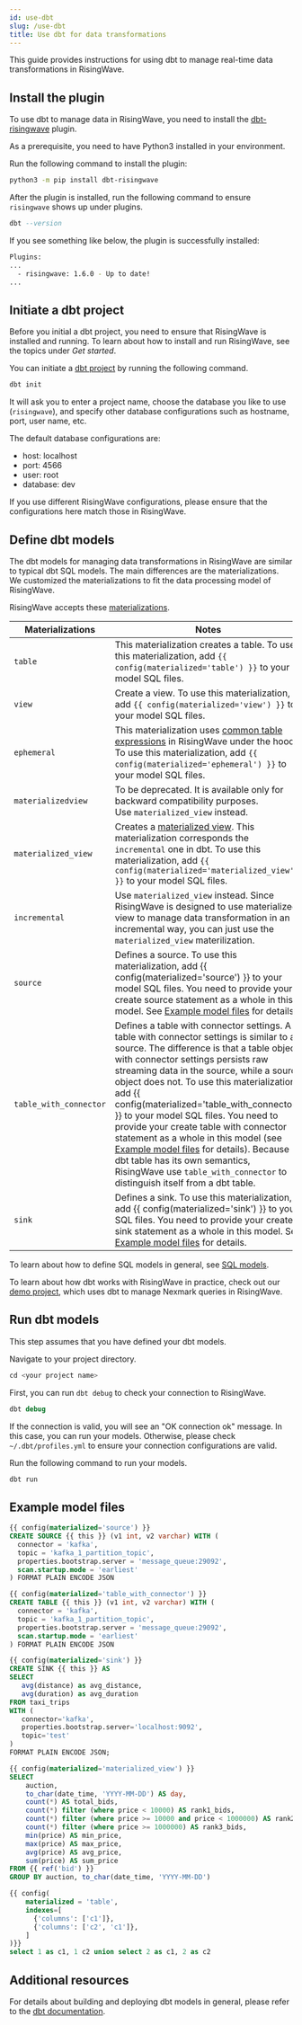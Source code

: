 ```yaml
---
id: use-dbt
slug: /use-dbt
title: Use dbt for data transformations
---
```

<head>
  <link rel="canonical" href="https://docs.risingwave.com/docs/current/use-dbt/" />
</head>

This guide provides instructions for using dbt to manage real-time data transformations in RisingWave.

## Install the plugin

To use dbt to manage data in RisingWave, you need to install the [dbt-risingwave](https://github.com/risingwavelabs/dbt-risingwave) plugin.

As a prerequisite, you need to have Python3 installed in your environment.

Run the following command to install the plugin:

```bash
python3 -m pip install dbt-risingwave
```

After the plugin is installed, run the following command to ensure `risingwave` shows up under plugins.

```sql
dbt --version
```

If you see something like below, the plugin is successfully installed:

```bash
Plugins:
...
  - risingwave: 1.6.0 - Up to date!
...
```

## Initiate a dbt project

Before you initial a dbt project, you need to ensure that RisingWave is installed and running. To learn about how to install and run RisingWave, see the topics under *Get started*.

You can initiate a [dbt project](https://docs.getdbt.com/docs/build/projects) by running the following command.

```sql
dbt init 
```

It will ask you to enter a project name, choose the database you like to use (`risingwave`), and specify other database configurations such as hostname, port, user name, etc.

The default database configurations are:

- host: localhost
- port: 4566
- user: root
- database: dev

If you use different RisingWave configurations, please ensure that the configurations here match those in RisingWave.

## Define dbt models

The dbt models for managing data transformations in RisingWave are similar to typical dbt SQL models. The main differences are the materializations. We customized the materializations to fit the data processing model of RisingWave.

RisingWave accepts these [materializations](https://docs.getdbt.com/docs/build/materializations).

|Materializations| Notes|
|----|----|
|`table` |This materialization creates a table. To use this materialization, add `{{ config(materialized='table') }}` to your model SQL files. |
|`view`|Create a view. To use this materialization, add `{{ config(materialized='view') }}` to your model SQL files. |
|`ephemeral`|This materialization uses [common table expressions](/sql/query-syntax/query-syntax-with-clause.md) in RisingWave under the hood. To use this materialization, add `{{ config(materialized='ephemeral') }}` to your model SQL files.|
|`materializedview`| To be deprecated. It is available only for backward compatibility purposes. Use `materialized_view` instead.|
|`materialized_view`| Creates a [materialized view](/sql/commands/sql-create-mv.md). This materialization corresponds the `incremental` one in dbt. To use this materialization, add `{{ config(materialized='materialized_view') }}` to your model SQL files.|
| `incremental`|Use `materialized_view` instead. Since RisingWave is designed to use materialized view to manage data transformation in an incremental way, you can just use the `materialized_view` materilization.|
|`source`| Defines a source. To use this materialization, add {{ config(materialized='source') }} to your model SQL files. You need to provide your create source statement as a whole in this model. See [Example model files](#example-model-files) for details.|
|`table_with_connector`| Defines a table with connector settings. A table with connector settings is similar to a source. The difference is that a table object with connector settings persists raw streaming data in the source, while a source object does not. To use this materialization, add {{ config(materialized='table_with_connector') }} to your model SQL files. You need to provide your create table with connector statement as a whole in this model (see [Example model files](#example-model-files) for details). Because dbt table has its own semantics, RisingWave use `table_with_connector` to distinguish itself from a dbt table.|
|`sink`| Defines a sink. To use this materialization, add {{ config(materialized='sink') }} to your SQL files. You need to provide your create sink statement as a whole in this model. See [Example model files](#example-model-files) for details.|

To learn about how to define SQL models in general, see [SQL models](https://docs.getdbt.com/docs/build/sql-models).

To learn about how dbt works with RisingWave in practice, check out our [demo project](https://github.com/risingwavelabs/dbt_rw_nexmark), which uses dbt to manage Nexmark queries in RisingWave.

## Run dbt models

This step assumes that you have defined your dbt models.

Navigate to your project directory.

```sql
cd <your project name>
```

First, you can run `dbt debug` to check your connection to RisingWave.

```sql
dbt debug
```

If the connection is valid, you will see an "OK connection ok" message. In this case, you can run your models. Otherwise, please check `~/.dbt/profiles.yml` to ensure your connection configurations are valid.

Run the following command to run your models.

```sql
dbt run
```

## Example model files

```sql title="Define a source in dbt"
{{ config(materialized='source') }}
CREATE SOURCE {{ this }} (v1 int, v2 varchar) WITH (
  connector = 'kafka',
  topic = 'kafka_1_partition_topic',
  properties.bootstrap.server = 'message_queue:29092',
  scan.startup.mode = 'earliest'
) FORMAT PLAIN ENCODE JSON
```

```sql title="Define a table with connector settings in dbt"
{{ config(materialized='table_with_connector') }}
CREATE TABLE {{ this }} (v1 int, v2 varchar) WITH (
  connector = 'kafka',
  topic = 'kafka_1_partition_topic',
  properties.bootstrap.server = 'message_queue:29092',
  scan.startup.mode = 'earliest'
) FORMAT PLAIN ENCODE JSON
```

```sql title="Define a sink in dbt"
{{ config(materialized='sink') }}
CREATE SINK {{ this }} AS
SELECT
   avg(distance) as avg_distance,
   avg(duration) as avg_duration
FROM taxi_trips
WITH (
   connector='kafka',
   properties.bootstrap.server='localhost:9092',
   topic='test'
)
FORMAT PLAIN ENCODE JSON;
```

```sql title="Define a materialized view in dbt"
{{ config(materialized='materialized_view') }}
SELECT
    auction,
    to_char(date_time, 'YYYY-MM-DD') AS day,
    count(*) AS total_bids,
    count(*) filter (where price < 10000) AS rank1_bids,
    count(*) filter (where price >= 10000 and price < 1000000) AS rank2_bids,
    count(*) filter (where price >= 1000000) AS rank3_bids,
    min(price) AS min_price,
    max(price) AS max_price,
    avg(price) AS avg_price,
    sum(price) AS sum_price
FROM {{ ref('bid') }}
GROUP BY auction, to_char(date_time, 'YYYY-MM-DD')
```

```sql title="Define a table with indexes in dbt"
{{ config(
    materialized = 'table',
    indexes=[
      {'columns': ['c1']},
      {'columns': ['c2', 'c1']},
    ]
)}}
select 1 as c1, 1 c2 union select 2 as c1, 2 as c2
```

## Additional resources

For details about building and deploying dbt models in general, please refer to the [dbt documentation](https://docs.getdbt.com/docs/introduction).
